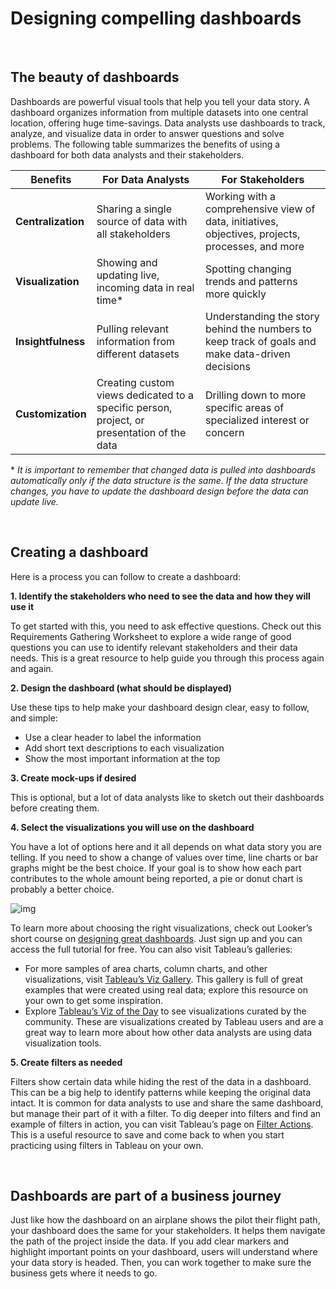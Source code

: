 # Designing compelling dashboards

&nbsp;

## The beauty of dashboards

Dashboards are powerful visual tools that help you tell your data story. A dashboard organizes information from multiple datasets into one central location, offering huge time-savings. Data analysts use dashboards to track, analyze, and visualize data in order to answer questions and solve problems. The following table summarizes the benefits of using a dashboard for both data analysts and their stakeholders.

| **Benefits**       | **For Data Analysts**                                                                      | **For Stakeholders**                                                                              |
|--------------------|--------------------------------------------------------------------------------------------|---------------------------------------------------------------------------------------------------|
| **Centralization** | Sharing a single source of data with all stakeholders                                      | Working with a comprehensive view of data, initiatives, objectives, projects, processes, and more |
| **Visualization**  | Showing and updating live, incoming data in real time*                                     | Spotting changing trends and patterns more quickly                                                |
| **Insightfulness** | Pulling relevant information from different datasets                                       | Understanding the story behind the numbers to keep track of goals and make data-driven decisions  |
| **Customization**  | Creating custom views dedicated to a specific person, project, or presentation of the data | Drilling down to more specific areas of specialized interest or concern                           |


\* *It is important to remember that changed data is pulled into dashboards automatically only if the data structure is the same. If the data structure changes, you have to update the dashboard design before the data can update live.*

&nbsp;

## Creating a dashboard

Here is a process you can follow to create a dashboard:

**1. Identify the stakeholders who need to see the data and how they will use it**

To get started with this, you need to ask effective questions. Check out this Requirements Gathering Worksheet to explore a wide range of good questions you can use to identify relevant stakeholders and their data needs. This is a great resource to help guide you through this process again and again. 

**2. Design the dashboard (what should be displayed)**

Use these tips to help make your dashboard design clear, easy to follow, and simple:

* Use a clear header to label the information
* Add short text descriptions to each visualization
* Show the most important information at the top

**3. Create mock-ups if desired**

This is optional, but a lot of data analysts like to sketch out their dashboards before creating them. 

**4. Select the visualizations you will use on the dashboard**

You have a lot of options here and it all depends on what data story you are telling. If you need to show a change of values over time, line charts or bar graphs might be the best choice. If your goal is to show how each part contributes to the whole amount being reported, a pie or donut chart is probably a better choice.

![img](img/charts.png)

To learn more about choosing the right visualizations, check out Looker’s short course on [designing great dashboards](https://training.looker.com/designing-great-dashboards). Just sign up and you can access the full tutorial for free. You can also visit Tableau’s galleries:

* For more samples of area charts, column charts, and other visualizations, visit [Tableau’s Viz Gallery](https://www.tableau.com/solutions/gallery). This gallery is full of great examples that were created using real data; explore this resource on your own to get some inspiration. 
* Explore [Tableau’s Viz of the Day](https://public.tableau.com/en-us/gallery/?tab=viz-of-the-day&type=viz-of-the-day) to see visualizations curated by the community. These are visualizations created by Tableau users and are a great way to learn more about how other data analysts are using data visualization tools.  

**5. Create filters as needed**

Filters show certain data while hiding the rest of the data in a dashboard. This can be a big help to identify patterns while keeping the original data intact. It is common for data analysts to use and share the same dashboard, but manage their part of it with a filter. To dig deeper into filters and find an example of filters in action, you can visit Tableau’s page on [Filter Actions](https://help.tableau.com/current/pro/desktop/en-us/actions_filter.htm). This is a useful resource to save and come back to when you start practicing using filters in Tableau on your own. 

&nbsp;

## Dashboards are part of a business journey

Just like how the dashboard on an airplane shows the pilot their flight path, your dashboard does the same for your stakeholders. It helps them navigate the path of the project inside the data. If you add clear markers and highlight important points on your dashboard, users will understand where your data story is headed. Then, you can work together to make sure the business gets where it needs to go. 
